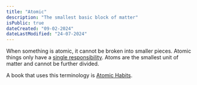 ```yaml
---
title: "Atomic"
description: "The smallest basic block of matter"
isPublic: true
dateCreated: "09-02-2024"
dateLastModified: "24-07-2024"
---
```


When something is atomic, it cannot be broken into smaller pieces. Atomic things
only have a [single responsibility](single-responsibilty-principe). Atoms are
the smallest unit of matter and cannot be further divided.

A book that uses this terminology is
[Atomic Habits](https://jamesclear.com/atomic-habits).
